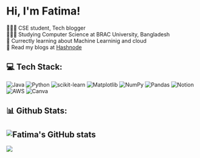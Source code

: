 # Hi, I'm Fatima! 

👩🏻‍💻 CSE student, Tech blogger <br/>
👩🏻‍🎓 Studying Computer Science at BRAC University, Bangladesh <br/>
💭 Currectly learning about Machine Learninig and cloud <br/>
🌷 Read my blogs at [Hashnode](https://mahia.hashnode.dev) <br/> 


## 💻 Tech Stack:
![Java](https://img.shields.io/badge/java-%23ED8B00.svg?style=for-the-badge&logo=openjdk&logoColor=white) ![Python](https://img.shields.io/badge/python-3670A0?style=for-the-badge&logo=python&logoColor=ffdd54) ![scikit-learn](https://img.shields.io/badge/scikit--learn-%23F7931E.svg?style=for-the-badge&logo=scikit-learn&logoColor=white) ![Matplotlib](https://img.shields.io/badge/Matplotlib-%23ffffff.svg?style=for-the-badge&logo=Matplotlib&logoColor=black) ![NumPy](https://img.shields.io/badge/numpy-%23013243.svg?style=for-the-badge&logo=numpy&logoColor=white) ![Pandas](https://img.shields.io/badge/pandas-%23150458.svg?style=for-the-badge&logo=pandas&logoColor=white) ![Notion](https://img.shields.io/badge/Notion-%23000000.svg?style=for-the-badge&logo=notion&logoColor=white) ![AWS](https://img.shields.io/badge/AWS-%23FF9900.svg?style=for-the-badge&logo=amazon-aws&logoColor=white) ![Canva](https://img.shields.io/badge/Canva-%2300C4CC.svg?style=for-the-badge&logo=Canva&logoColor=white)


## 📊 Github Stats:
![Fatima's GitHub stats](https://github-readme-stats.vercel.app/api?username=Oxford-cat&show_icons=true&theme=radical)
---
[![](https://visitcount.itsvg.in/api?id=Oxford-cat&icon=0&color=0)](https://visitcount.itsvg.in) 



<!-- Proudly created with GPRM ( https://gprm.itsvg.in ) -->
